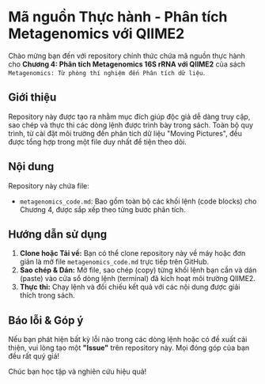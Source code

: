 # Mã nguồn Thực hành - Phân tích Metagenomics với QIIME2

Chào mừng bạn đến với repository chính thức chứa mã nguồn thực hành cho **Chương 4: Phân tích Metagenomics 16S rRNA với QIIME2** của sách `Metagenomics: Từ phòng thí nghiệm đến Phân tích dữ liệu`.

## Giới thiệu

Repository này được tạo ra nhằm mục đích giúp độc giả dễ dàng truy cập, sao chép và thực thi các dòng lệnh được trình bày trong sách. Toàn bộ quy trình, từ cài đặt môi trường đến phân tích dữ liệu "Moving Pictures", đều được tổng hợp trong một file duy nhất để tiện theo dõi.

## Nội dung

Repository này chứa file:

- `metagenomics_code.md`: Bao gồm toàn bộ các khối lệnh (code blocks) cho Chương 4, được sắp xếp theo từng bước phân tích.

## Hướng dẫn sử dụng

1.  **Clone hoặc Tải về:** Bạn có thể clone repository này về máy hoặc đơn giản là mở file `metagenomics_code.md` trực tiếp trên GitHub.
2.  **Sao chép & Dán:** Mở file, sao chép (copy) từng khối lệnh bạn cần và dán (paste) vào cửa sổ dòng lệnh (terminal) đã kích hoạt môi trường QIIME2.
3.  **Thực thi:** Chạy lệnh và đối chiếu kết quả với các nội dung được giải thích trong sách.

## Báo lỗi & Góp ý

Nếu bạn phát hiện bất kỳ lỗi nào trong các dòng lệnh hoặc có đề xuất cải thiện, vui lòng tạo một **"Issue"** trên repository này. Mọi đóng góp của bạn đều rất quý giá!

Chúc bạn học tập và nghiên cứu hiệu quả!
